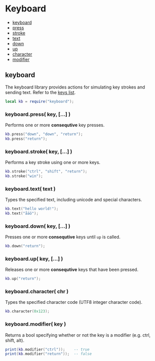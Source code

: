 ﻿
# Keyboard
* [keyboard](#keyboard-1)
* [press](#keyboardpress-key--)
* [stroke](#keyboardstroke-key--)
* [text](#keyboardtext-text-)
* [down](#keyboarddown-key--)
* [up](#keyboardup-key--)
* [character](#keyboardcharacter-chr-)
* [modifier](#keyboardmodifier-key-)



## keyboard
The keyboard library provides actions for simulating key strokes and sending text. Refer to the [keys list](/res/keys.md).

````lua
local kb = require("keyboard");
````



### keyboard.press( key, [...] )
Performs one or more **consequtive** key presses.

````lua
kb.press("down", "down", "return");
kb.press("return");
````

	

### keyboard.stroke( key, [...] )
Performs a key stroke using one or more keys.

````lua
kb.stroke("ctrl", "shift", "return");
kb.stroke("win");
````



### keyboard.text( text )
Types the specified text, including unicode and special characters.

````lua
kb.text("hello world!");
kb.text("åäö");
````



### keyboard.down( key, [...] )
Presses one or more **consequtive** keys until ``up`` is called.

````lua
kb.down("return");
````



### keyboard.up( key, [...] )
Releases one or more **consequtive** keys that have been pressed.

````lua
kb.up("return");
````


### keyboard.character( chr )
Types the specified character code (UTF8 integer character code).

````lua
kb.character(0x123);
````



### keyboard.modifier( key )
Returns a bool specifying whether or not the key is a modifier (e.g. ctrl, shift, alt).

````lua
print(kb.modifier("ctrl"));    -- true
print(kb.modifier("return"));  -- false
````


